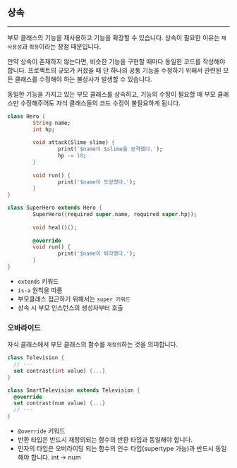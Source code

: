 ## 상속

---

부모 클래스의 기능을 재사용하고 기능을 확장할 수 있습니다. 상속이 필요한 이유는 `재사용성`과 `확장`이라는 장점 때문입니다.

만약 상속이 존재하지 않는다면, 비슷한 기능을 구현할 때마다 동일한 코드를 작성해야 합니다. 프로젝트의 규모가 커졌을 때 단 하나의 공통 기능을 수정하기 위해서 관련된 모든 클래스를 수정해야 하는 불상사가 발생할 수 있습니다.

동일한 기능을 가지고 있는 부모 클래스를 상속하고, 기능의 수정이 필요할 때 부모 클래스만 수정해주어도 자식 클래스들의 코드 수정이 불필요하게 됩니다.

```dart
class Hero {
		String name;
		int hp;
		
		void attack(Slime slime) {
				print('$name이 $slime을 공격했다.');
				hp -= 10;
		}
		
		void run() {
				print('$name이 도망쳤다.');
		}
}

class SuperHero extends Hero {
		SuperHero({required super.name, required super.hp});
		
		void heal(){};
		
		@override
		void run() {
				print('$name이 퇴각했다.');
		}
}		
```

- `extends` 키워드
- `is-a` 원칙을 따름
- 부모클래스 접근하기 위해서는 `super 키워드`
- 상속 시 부모 인스턴스의 생성자부터 호출

### 오바라이드

자식 클래스에서 부모 클래스의 함수를 `재정의`하는 것을 의미합니다.

```dart
class Television {
  // ···
  set contrast(int value) {...}
}

class SmartTelevision extends Television {
  @override
  set contrast(num value) {...}
  // ···
}
```

- `@override` 키워드
- 반환 타입은 반드시 재정의되는 함수의 반환 타입과 동일해야 합니다.
- 인자의 타입은 오버라이딩 되는 함수의 인수 타입(supertype 가능)과 반드시 동일해야 합니다. int → num